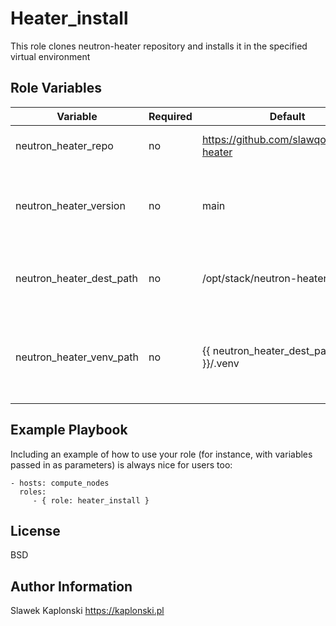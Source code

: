 Heater_install
==============

This role clones neutron-heater repository and installs it in the specified virtual environment

Role Variables
--------------

| Variable                 | Required | Default                                  | Comments                                                             |
|--------------------------|----------|------------------------------------------|----------------------------------------------------------------------|
| neutron_heater_repo      | no       | https://github.com/slawqo/neutron-heater | Address of the source repository                                     |
| neutron_heater_version   | no       | main                                     | Name of the branch, tag, or commit hash                              |
| neutron_heater_dest_path | no       | /opt/stack/neutron-heater                | Destination path to clone neutron-heater                             |
| neutron_heater_venv_path | no       | {{ neutron_heater_dest_path }}/.venv     | Path of the virtual env which will be used to install neutron-heater |

Example Playbook
----------------

Including an example of how to use your role (for instance, with variables passed in as parameters) is always nice for users too:

    - hosts: compute_nodes
      roles:
         - { role: heater_install }

License
-------

BSD

Author Information
------------------

Slawek Kaplonski
https://kaplonski.pl
